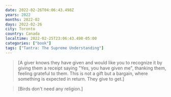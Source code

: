 ```yaml
---
date: 2022-02-26T04:06:43.498Z
years: 2022
months: 2022-02
days: 2022-02-26
city: Toronto
country: Canada
localtime: 2022-02-25T23:06:43.498-05:00
categories: ["book"]
tags: ["Tantra: The Supreme Understanding"]
---
```

> [A giver knows they have given and would like you to recognize it by giving them a receipt saying "Yes, you have given me", thanking them, feeling grateful to them. This is not a gift but a bargain, where something is expected in return. They give to get.]

> [Birds don't need any religion.]
